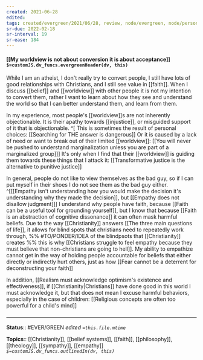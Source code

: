 ```yaml
---
created: 2021-06-28
edited: 
tags: created/evergreen/2021/06/28, review, node/evergreen, node/personal 
sr-due: 2022-02-18
sr-interval: 19
sr-ease: 184
---
```


#### [[My worldview is not about conversion it is about acceptance]] `$=customJS.dv_funcs.evergreenHeader(dv, this)`

While I am an atheist, I don't really try to convert people, I still have lots of good relationships with Christians, and I still see value in [[faith]]. When I discuss [[belief]] and [[worldview]] with other people it is not my intention to convert them, rather I want to learn about how they see and understand the world so that I can better understand them, and learn from them.

In my experience, most people's [[worldview]]s are not inherently objectionable.
It is their apathy towards [[injustice]], or misguided support of it that is objectionable.
^[
This is sometimes the result of personal choices:
[[Searching for THE answer is dangerous]] 
Or it is caused by a lack of need or want to break out of their limited [[worldview]]:
[[You will never be pushed to understand marginalization unless you are part of a marginalized group]]]
It's only when I find that their [[worldview]] is guiding them towards these things that I attack it: [[Transformative justice is the alternative to punitive justice]]

In general, people do not like to view themselves as the bad guy, so if I can put myself in their shoes I do not see them as the bad guy either.
^[[[Empathy isn't understanding how you would make the decision it's understanding why they made the decision]], but [[Empathy does not disallow judgment]]]
I understand why people have faith, because [[Faith can be a useful tool for grounding yourself]],
but I know that because [[Faith is an abstraction of cognitive dissonance]] it can often mask harmful beliefs. 
Due to the way [[Christianity]] answers [[The three main questions of life]], it allows for blind spots that christians need to repeatedly work through,
%% #TO/PONDER/IDEA of the blindpsots that [[Christianity]] creates %%
this is why [[Christians struggle to feel empathy because they must believe that non-christians are going to hell]].
My ability to empathize cannot get in the way of holding people accountable for beliefs
that either directly or indirectly hurt others, just as how
[[Fear cannot be a deterrent for deconstructing your faith]]

In addition, [[Realism must acknowledge optimism's existence and effectiveness]], if [[Christianity|Christians]] have done good in this world I must acknowledge it, but that does not mean I excuse harmful behaviors, 
especially in the case of children: [[Religious concepts are often too powerful for a child's mind]]

### <hr class="footnote"/>

**Status**:: #EVER/GREEN 
*edited `=this.file.mtime`*

**Topics**:: [[Christianity]], [[belief systems]], [[faith]], [[philosophy]], [[theology]], [[sympathy]], [[empathy]]
*`$=customJS.dv_funcs.outlinedIn(dv, this)`*
